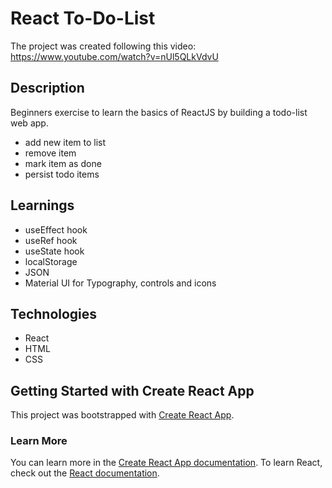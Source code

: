 # React To-Do-List

The project was created following this video: https://www.youtube.com/watch?v=nUl5QLkVdvU

## Description
Beginners exercise to learn the basics of ReactJS by building a todo-list web app.
- add new item to list
- remove item
- mark item as done
- persist todo items

## Learnings
- useEffect hook
- useRef hook
- useState hook
- localStorage
- JSON
- Material UI for Typography, controls and icons

## Technologies
- React
- HTML
- CSS

## Getting Started with Create React App
This project was bootstrapped with [Create React App](https://github.com/facebook/create-react-app).

### Learn More
You can learn more in the [Create React App documentation](https://facebook.github.io/create-react-app/docs/getting-started).
To learn React, check out the [React documentation](https://reactjs.org/).
